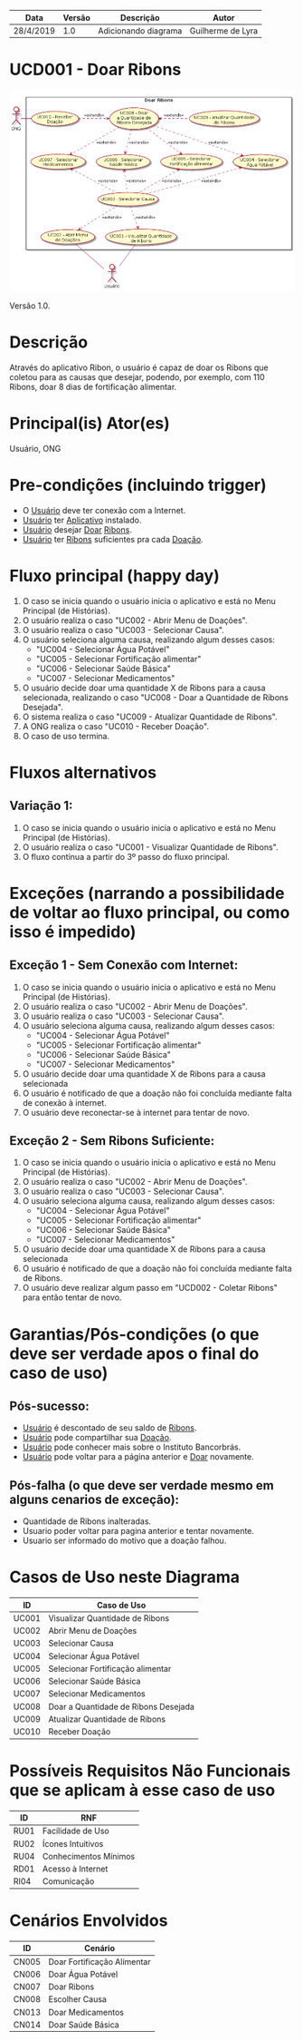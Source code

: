 | Data       | Versão  | Descrição       | Autor            |
| ---------- | ------- | --------------- | ---------------- |
| 28/4/2019 | 1.0 | Adicionando diagrama | Guilherme de Lyra |


# UCD001 - Doar Ribons

![diagrama](Doar_Ribons.png)

Versão 1.0.

# Descrição
Através do aplicativo Ribon, o usuário é capaz de doar os Ribons que coletou para as causas que desejar, podendo, por exemplo, com 110 Ribons, doar 8 dias de fortificação alimentar.

# Principal(is) Ator(es)
Usuário, ONG

# Pre-condições (incluindo trigger)
- O [Usuário](https://github.com/requisitos-2019-1/Ribon/blob/master/Modelagem%20de%20Requisitos/Lexicos/Usuário.md) deve ter conexão com a Internet.
- [Usuário](https://github.com/requisitos-2019-1/Ribon/blob/master/Modelagem%20de%20Requisitos/Lexicos/Usuário.md) ter [Aplicativo](https://github.com/requisitos-2019-1/Ribon/blob/master/Modelagem%20de%20Requisitos/Lexicos/Aplicativo.md) instalado.
- [Usuário](https://github.com/requisitos-2019-1/Ribon/blob/master/Modelagem%20de%20Requisitos/Lexicos/Usuário.md) desejar [Doar](https://github.com/requisitos-2019-1/Ribon/blob/master/Modelagem%20de%20Requisitos/Lexicos/Doar.md) [Ribons](https://github.com/requisitos-2019-1/Ribon/blob/master/Modelagem%20de%20Requisitos/Lexicos/Ribon.md).
- [Usuário](https://github.com/requisitos-2019-1/Ribon/blob/master/Modelagem%20de%20Requisitos/Lexicos/Usuário.md) ter [Ribons](https://github.com/requisitos-2019-1/Ribon/blob/master/Modelagem%20de%20Requisitos/Lexicos/Ribon.md) suficientes pra cada [Doação](https://github.com/requisitos-2019-1/Ribon/blob/master/Modelagem%20de%20Requisitos/Lexicos/Doação.md).

# Fluxo principal (happy day)
1. O caso se inicia quando o usuário inicia o aplicativo e está no Menu Principal (de Histórias).
1. O usuário realiza o caso "UC002 - Abrir Menu de Doações".
1. O usuário realiza o caso "UC003 - Selecionar Causa".
1. O usuário seleciona alguma causa, realizando algum desses casos:
    - "UC004 - Selecionar Água Potável"
    - "UC005 - Selecionar Fortificação alimentar"
    - "UC006 - Selecionar Saúde Básica"
    - "UC007 - Selecionar Medicamentos"
1. O usuário decide doar uma quantidade X de Ribons para a causa selecionada, realizando o caso "UC008 - Doar a Quantidade de Ribons Desejada".
1. O sistema realiza o caso "UC009 - Atualizar Quantidade de Ribons".
1. A ONG realiza o caso "UC010 - Receber Doação".
1. O caso de uso termina.

# Fluxos alternativos
## Variação 1:
1. O caso se inicia quando o usuário inicia o aplicativo e está no Menu Principal (de Histórias).
1. O usuário realiza o caso "UC001 - Visualizar Quantidade de Ribons".
1. O fluxo continua a partir do 3º passo do fluxo principal.
    
# Exceções (narrando a possibilidade de voltar ao fluxo principal, ou como isso é impedido)

## Exceção 1 - Sem Conexão com Internet:
1. O caso se inicia quando o usuário inicia o aplicativo e está no Menu Principal (de Histórias).
1. O usuário realiza o caso "UC002 - Abrir Menu de Doações".
1. O usuário realiza o caso "UC003 - Selecionar Causa".
1. O usuário seleciona alguma causa, realizando algum desses casos:
    - "UC004 - Selecionar Água Potável"
    - "UC005 - Selecionar Fortificação alimentar"
    - "UC006 - Selecionar Saúde Básica"
    - "UC007 - Selecionar Medicamentos"
1. O usuário decide doar uma quantidade X de Ribons para a causa selecionada
1. O usuário é notificado de que a doação não foi concluída mediante falta de conexão à internet.
1. O usuário deve reconectar-se à internet para tentar de novo.

## Exceção 2 - Sem Ribons Suficiente:
1. O caso se inicia quando o usuário inicia o aplicativo e está no Menu Principal (de Histórias).
1. O usuário realiza o caso "UC002 - Abrir Menu de Doações".
1. O usuário realiza o caso "UC003 - Selecionar Causa".
1. O usuário seleciona alguma causa, realizando algum desses casos:
    - "UC004 - Selecionar Água Potável"
    - "UC005 - Selecionar Fortificação alimentar"
    - "UC006 - Selecionar Saúde Básica"
    - "UC007 - Selecionar Medicamentos"
1. O usuário decide doar uma quantidade X de Ribons para a causa selecionada
1. O usuário é notificado de que a doação não foi concluída mediante falta de Ribons.
1. O usuário deve realizar algum passo em "UCD002 - Coletar Ribons" para então tentar de novo.

# Garantias/Pós-condições (o que deve ser verdade apos o final do caso de uso)
## Pós-sucesso:
- [Usuário](https://github.com/requisitos-2019-1/Ribon/blob/master/Modelagem%20de%20Requisitos/Lexicos/Usuário.md) é descontado de seu saldo de [Ribons](https://github.com/requisitos-2019-1/Ribon/blob/master/Modelagem%20de%20Requisitos/Lexicos/Ribon.md).
- [Usuário](https://github.com/requisitos-2019-1/Ribon/blob/master/Modelagem%20de%20Requisitos/Lexicos/Usuário.md) pode compartilhar sua [Doação](https://github.com/requisitos-2019-1/Ribon/blob/master/Modelagem%20de%20Requisitos/Lexicos/Doação.md).
- [Usuário](https://github.com/requisitos-2019-1/Ribon/blob/master/Modelagem%20de%20Requisitos/Lexicos/Usuário.md) pode conhecer mais sobre o Instituto Bancorbrás.
- [Usuário](https://github.com/requisitos-2019-1/Ribon/blob/master/Modelagem%20de%20Requisitos/Lexicos/Usuário.md) pode voltar para a página anterior e [Doar](https://github.com/requisitos-2019-1/Ribon/blob/master/Modelagem%20de%20Requisitos/Lexicos/Doar.md) novamente.
## Pós-falha (o que deve ser verdade mesmo em alguns cenarios de exceção):
- Quantidade de Ribons inalteradas.
- Usuario poder voltar para pagina anterior e tentar novamente.
- Usuario ser informado do motivo que a doação falhou.

# Casos de Uso neste Diagrama
| ID  | Caso de Uso |
| ---------- | ------- |
| UC001 | Visualizar Quantidade de Ribons |
| UC002 | Abrir Menu de Doações |
| UC003 | Selecionar Causa |
| UC004 | Selecionar Água Potável |
| UC005 | Selecionar Fortificação alimentar |
| UC006 | Selecionar Saúde Básica |
| UC007 | Selecionar Medicamentos |
| UC008 | Doar a Quantidade de Ribons Desejada |
| UC009 | Atualizar Quantidade de Ribons |
| UC010 | Receber Doação |

# Possíveis Requisitos Não Funcionais que se aplicam à esse caso de uso
| ID  | RNF |
| ---------- | ------- |
| RU01 | Facilidade de Uso |
| RU02 | Ícones Intuitivos |
| RU04 | Conhecimentos Mínimos |
| RD01 | Acesso à Internet |
| RI04 | Comunicação |

# Cenários Envolvidos
| ID  | Cenário |
| ---------- | ------- |
| CN005 | Doar Fortificação Alimentar |
| CN006 | Doar Água Potável |
| CN007 | Doar Ribons |
| CN008 | Escolher Causa |
| CN013 | Doar Medicamentos |
| CN014 | Doar Saúde Básica |
